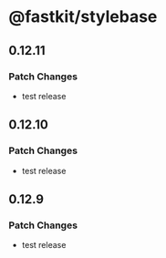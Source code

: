 # @fastkit/stylebase

## 0.12.11

### Patch Changes

- test release

## 0.12.10

### Patch Changes

- test release

## 0.12.9

### Patch Changes

- test release

